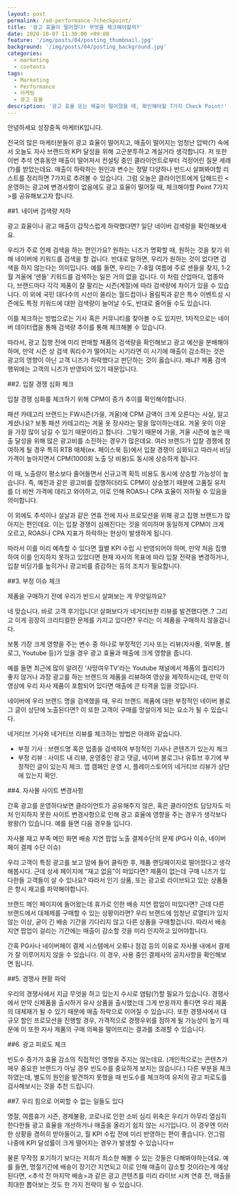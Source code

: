 ```yaml
---
layout: post
permalink: /ad-performance-7checkpoint/
title: '광고 효율이 떨어졌다! 무엇을 체크해야할까?'
date: 2020-10-07 11:30:00 +09:00
feature: '/img/posts/04/posting_thumbnail.jpg'
background: '/img/posts/04/posting_background.jpg'
categories:
  - marketing
  - contents
tags:
  - Marketing
  - Performance
  - 마케팅
  - 광고 효율
description: '광고 효율 또는 매출이 떨어졌을 때, 확인해야할 7가지 Check Point!'
---
```

안녕하세요 성장중독 마케터K입니다.

전국의 많은 마케터분들이 광고 효율이 떨어지고, 매출이 떨어지는 엄청난 압박(?) 속에서 오늘도 자사 브랜드의 KPI 달성을 위해 고군분투하고 계실거라 생각합니다. 저 또한 이번 추석 연휴동안 매출이 떨어져서 컨설팅 중인 클라이언트로부터 걱정어린 질문 세례(?)를 받았는데요. 매출이 하락하는 원인과 변수는 정말 다양하나 반드시 살펴봐야할 리스트를 정리하면 7가지로 추려볼 수 있습니다. 그럼 오늘은 클라이언트에게 답해드린 <운영하는 광고에 변경사항이 없음에도 광고 효율이 떨어질 때, 체크해야할 Point 7가지>를 공유해보고자 합니다.



##1. 네이버 검색량 저하

광고 효율이나 광고 매출이 갑작스럽게 하락했다면? 일단 네이버 검색량을 확인해보세요.

우리가 주로 언제 검색을 하는 편인가요? 원하는 니즈가 명확할 때, 원하는 것을 찾기 위해 네이버에 키워드를 검색을 할 겁니다. 반대로 말하면, 우리가 원하는 것이 없다면 검색을 하지 않는다는 의미입니다. 예를 들면, 우리는 7-8월 여름에 주로 샌들을 찾지, 1-2월 겨울에 ‘샌들’ 키워드를 검색하는 일은 거의 없을 겁니다. 이 처럼 산업마다, 업종마다, 브랜드마다 각각 제품이 잘 팔리는 시즌(계절)에 따라 검색량에 차이가 있을 수 있습니다. 이 외에 국민 대다수의 시선이 쏠리는 월드컵이나 올림픽과  같은 특수 이벤트성 시즌에도 특정 키워드에 대한 검색량이 늘어날 수도, 반대로 줄어들 수도 있습니다.

이를 체크하는 방법으로는 기사 혹은 커뮤니티를 찾아볼 수도 있지만, 1차적으로는 네이버 데이터랩을 통해 검색량 추이를 통해 체크해볼 수 있습니다.



따라서, 광고 집행 전에 미리 판매할 제품의 검색량을 확인해보고 광고 예산을 분배해야하며, 만약 시즌 상 검색 쿼리수가 떨어지는 시기라면 이 시기에 매출이 감소하는 것은 광고의 영향이 아닌 고객 니즈가 하락했다고 판단하는 것이 옳습니다. 왜냐? 제품 검색 행위에는 고객의 니즈가 반영되어 있기 때문입니다.




##2. 입찰 경쟁 심화 체크


입찰 경쟁 심화를 체크하기 위해 CPM이 증가 추이를 확인해야합니다.

패션 카테고리 브랜드는 FW시즌(가을, 겨울)에 CPM 금액이 크게 오른다는 사실, 알고 계셨나요? 보통 패션 카테고리는 겨울 옷 장사라는 말을 많이하는데요. 겨울 옷이 이윤을 가장 많이 남길 수 있기 때문이라고 합니다. 그렇기 때문에 가을, 겨울 시즌에 높은 매출 달성을 위해 많은 광고비를 소진하는 경우가 많은데요. 여러 브랜드가 입찰 경쟁에 참여하게 될 경우 특히 RTB 매체(ex. 페이스북 등)에서 입찰 경쟁이 심화되고 따라서 비딩가격이 높아지면서 CPM(1000회 노출 당 비용)도 동시에 상승하게 됩니다.

이 때, 노출량이 평소보다 줄어들면서 신규고객 획득 비용도 동시에 상승할 가능성이 높습니다. 즉, 예전과 같은 광고비를 집행하더라도 CPM이 상승했기 때문에 고품질 유저를 더 비싼 가격에 데리고 와야하고, 이로 인해 ROAS나 CPA 효율이 저하될 수 있음을 의미합니다.

이 외에도 추석이나 설날과 같은 연휴 전에 자사 프로모션을 위해 광고 집행 브랜드가 많아지는 편인데요. 이는 입찰 경쟁이 심해진다는 것을 의미하며  동일하게 CPM이 크게 오르고, ROAS나 CPA 지표가 하락하는 현상이 발생하게 됩니다.

따라서 이를 미리 예측할 수 있다면 월별 KPI 수립 시 반영되어야 하며, 만약 처음 집행하여 이를 인지하지 못하고 있었다면 현재 자사의 목표에 따라 입찰 전략을 변경하거나, 입찰 비딩가를 높히거나 광고비를 증감하는 등의 조치가 필요합니다.




##3. 부정 이슈 체크

제품을 구매하기 전에 우리가 반드시 살펴보는 게 무엇일까요?

네 맞습니다. 바로 고객 후기입니다! 살펴보다가 네거티브한 리뷰를 발견했다면..? 그리고 이게 굉장히 크리티컬한 문제를 가지고 있다면? 우리는 이 제품을 구매하지 않을겁니다.

보통 가장 크게 영향을 주는 변수 중 하나로 부정적인 기사 또는 리뷰(자사몰, 외부몰, 블로그, Youtube 등)가 있을 경우 광고 효율과 매출에 크게 영향을 줍니다.

예를 들면 최근에 많이 알려진 ‘사망여우TV’라는 Youtube 채널에서 제품의 퀄리티가 좋지 않거나 과장 광고를 하는 브랜드의 제품을 리뷰하여 영상을 제작하시는데, 만약 이 영상에 우리 자사 제품이 포함되어 있다면 매출에 큰 타격을 입을 것입니다.

네이버에 우리 브랜드 명을 검색했을 때, 우리 브랜드 제품에 대한 부정적인 네이버 블로그 글이 상단에 노출된다면? 이 또한 고객이 구매를 망설이게 되는 요소가 될 수 있습니다.

네거티브 기사와 네거티브 리뷰를 체크하는 방법은 아래와 같습니다.

- 부정 기사 : 브랜드명 혹은 업종을 검색하여 부정적인 기사나 콘텐츠가 있는지 체크
- 부정 리뷰 : 사이트 내 리뷰, 운영중인 광고 댓글, 네이버 블로그나 유튜브 후기에 부정적인 글이 있는지 체크. 앱 캠페인 운영 시, 플레이스토어의 네거티브 리뷰가 상단에 있는지 확인.



##4. 자사몰 사이트 변경사항


간혹 광고를 운영하다보면 클라이언트가 공유해주지 않은, 혹은 클라이언트 담당자도 미처 인지하지 못한 사이트 변경사항으로 인해 광고 효율에 영향을 주는 경우가 생각보다 왕왕(?) 있습니다. 예를 들면 다음 경우들 입니다.

자사몰 재고 부족
메인 화면 배송 지연 팝업 노출
결제수단의 문제 (PG사 이슈, 네이버페이 결제 수단 이슈)


우리 고객이 특정 광고를 보고 맘에 들어 클릭한 후, 제품 랜딩페이지로 떨어졌다고 생각해봅시다. 근데 상세 페이지에 “재고 없음”이 떠있다면? 제품이 없는데 구매 니즈가 있다한들 고객들이 살 수 있나요? 따라서 인기 상품, 또는 광고로 라이브되고 있는 상품들은 항시 재고를 파악해야합니다.

브랜드 메인 페이지에 들어왔는데 휴가로 인한 배송 지연 팝업이 떠있다면? 근데 다른 브랜드에서 대체제를 구매할 수 있는 상황이라면? 우리 브랜드에 엄청난 로열티가 있지 않는 이상, 굳이 긴 배송 기간을 기다리지 않고 다른 상품을 구매할겁니다. 따라서 배송 지연 팝업이 걸리는 기간에는 매출이 감소할 것을 미리 인지하고 있어야합니다.

간혹 PG사나 네이버페이 결제 시스템에서 오류나 점검 등의 이유로 자사몰 내에서 결제가 잘 이루어지지 않을 수 있습니다. 이 경우, 사용 중인 결제사의 공지사항을 확인해보면 됩니다.


##5. 경쟁사 현황 파악


우리의 경쟁사에서 지금 무엇을 하고 있는지 수시로 염탐(?)할 필요가 있습니다.
경쟁사에서 만약 신제품을 출시하거 유사 상품을 출시했는데 그게 반응까지 좋다면 우리 제품의 대체재가 될 수 있기 때문에 매출 하락으로 이어질 수 있습니다. 또한 경쟁사에서 대규모 할인 프로모션을 진행할 경우, 가격적으로 경쟁우위를 점하게 될 가능성이 높기 때문에 이 또한 자사 제품의 구매 의욕을 떨어뜨리는 결과를 초래할 수 있습니다.



##6. 광고 피로도 체크

빈도수 증가가 효율 감소의 직접적인 영향을 주지는 않는데요. (개인적으로는 콘텐츠가 매우 중요한 브랜드가 아닐 경우 빈도수를 중요하게 보지는 않습니다.) 다른 부분을 체크하였는데, 별도의 원인을 발견하지 못했을 때 빈도수를 체크하여 유저의 광고 피로도를 검사해보시는 것을 추천 드립니다.



##7. 우리 힘으로 어찌할 수 없는 일들도 있다

명절, 여름휴가 시즌, 경제불황, 코로나로 인한 소비 심리 위축은 우리가 아무리 열심히 한다한들 광고 효율을 개선하거나 매출을 올리기 쉽지 않는 시기입니다. 이 경우엔 이러한 상황을 겸허히 받아들이고, 월 KPI 수립 전에 미리 반영하는 편이 좋습니다. 안그럼 나중에 KPI 달성률이 크게 떨어지는 경우가 발생할 수 있습니다ㅠ

물론 무작정 포기하기 보다는 저희가 최소한 해볼 수 있는 것들은 다해봐야하는데요. 예를 들면, 명절기간에 배송이 장기간 지연되고 이로 인해 매출이 감소할 것이라는게 예상된다면, <추석 전 마지막 배송>과 같은 광고 콘텐츠를 미리 라이브 시켜 연휴 전, 매출을 최대한 뽑아보는 것도 한 가지 전략이 될 수 있습니다.
